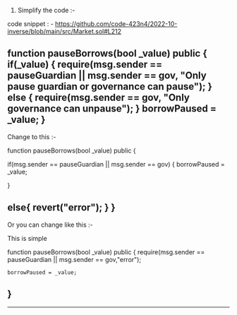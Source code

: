 1. Simplify the code :-

code snippet : -
https://github.com/code-423n4/2022-10-inverse/blob/main/src/Market.sol#L212

function pauseBorrows(bool _value) public {
        if(_value) {
            require(msg.sender == pauseGuardian || msg.sender == gov, "Only pause guardian or governance can pause");
        } else {
            require(msg.sender == gov, "Only governance can unpause");
        }
        borrowPaused = _value;
    }
---------------------------------------------------------------------------------------------------------------------------------------------------------------------------------------------------------
Change to this :-

function pauseBorrows(bool _value) public {

if(msg.sender == pauseGuardian || msg.sender == gov)
{
    borrowPaused = _value;

}

else{
revert("error");
}
}
 -----------------------------------------------------------------------------------------------------------------------

Or you can change like this :-

This is simple 

function pauseBorrows(bool _value) public {
require(msg.sender == pauseGuardian || msg.sender == gov,"error");

    borrowPaused = _value;

}
---------------------------------------------------------------------------------------------------------------------------------------------------------------------------------------------------------

---------------------------------------------------------------------------------------------------------------------------------------------------------------------------------------------------------